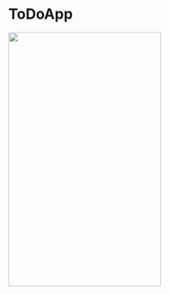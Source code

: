 # ToDoApp

<img src="https://github.com/naeemazizandroid/ToDoApp/assets/167659156/dc63390f-6fea-470a-8e18-f32ea935ed5b" width="300" height="500"/>

